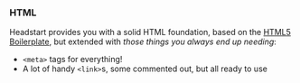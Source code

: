 ### HTML

Headstart provides you with a solid HTML foundation, based on the [HTML5 Boilerplate](http://html5boilerplate.com), but extended with *those things you always end up needing*:

 + `<meta>` tags for everything!
 + A lot of handy `<link>`s, some commented out, but all ready to use